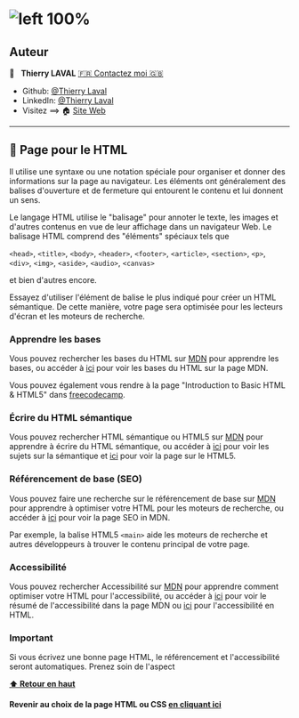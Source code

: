 # ![left 100%](https://raw.githubusercontent.com/thierry-laval/archives/master/images/logo-portfolio.png "Un bien beau logo !")

## Auteur

👤 &nbsp; **Thierry LAVAL** [🇫🇷 Contactez moi 🇬🇧](<contact@thierrylaval.dev>)

* Github: [@Thierry Laval](https://github.com/thierry-laval)
* LinkedIn: [@Thierry Laval](https://www.linkedin.com/in/thierry-laval)
* Visitez ==> 🏠 [Site Web](https://thierrylaval.dev)

***

## 📎 Page pour le HTML

Il utilise une syntaxe ou une notation spéciale pour organiser et donner des informations sur la page au navigateur. Les éléments ont généralement des balises d'ouverture et de fermeture qui entourent le contenu et lui donnent un sens.

Le langage HTML utilise le "balisage" pour annoter le texte, les images et d'autres contenus en vue de leur affichage dans un navigateur Web. Le balisage HTML comprend des "éléments" spéciaux tels que

`<head>`, `<title>`, `<body>`, `<header>`, `<footer>`, `<article>`, `<section>`, `<p>`, `<div>`, `<img>`, `<aside>`, `<audio>`, `<canvas>` 

et bien d'autres encore.

Essayez d'utiliser l'élément de balise le plus indiqué pour créer un HTML sémantique. De cette manière, votre page sera optimisée pour les lecteurs d'écran et les moteurs de recherche.

### Apprendre les bases

Vous pouvez rechercher les bases du HTML sur [MDN](https://developer.mozilla.org/fr/) pour apprendre les bases, ou accéder à [ici](https://developer.mozilla.org/fr/docs/Learn/Getting_started_with_the_web/HTML_basics) pour voir les bases du HTML sur la page MDN.

Vous pouvez également vous rendre à la page "Introduction to Basic HTML & HTML5" dans [freecodecamp](https://learn.freecodecamp.org/responsive-web-design/basic-html-and-html5).

### Écrire du HTML sémantique

Vous pouvez rechercher HTML sémantique ou HTML5 sur [MDN](https://developer.mozilla.org/fr/) pour apprendre à écrire du HTML sémantique, ou accéder à [ici](https://developer.mozilla.org/fr/docs/Glossary/Semantics) pour voir les sujets sur la sémantique et [ici](https://developer.mozilla.org/fr/docs/Web/Guide/HTML/HTML5) pour voir la page sur le HTML5.

### Référencement de base (SEO)

Vous pouvez faire une recherche sur le référencement de base sur [MDN](https://developer.mozilla.org/fr/) pour apprendre à optimiser votre HTML pour les moteurs de recherche, ou accéder à [ici](https://developer.mozilla.org/fr/docs/Glossary/SEO) pour voir la page SEO in MDN.

Par exemple, la balise HTML5 `<main>` aide les moteurs de recherche et autres développeurs à trouver le contenu principal de votre page.

### Accessibilité

Vous pouvez rechercher Accessibilité sur [MDN](https://developer.mozilla.org/fr/) pour apprendre comment optimiser votre HTML pour l'accessibilité, ou accéder à [ici](https://developer.mozilla.org/fr/docs/Learn/Accessibility) pour voir le résumé de l'accessibilité dans la page MDN ou [ici](https://developer.mozilla.org/fr/docs/Learn/Accessibility/HTML) pour l'accessibilité en HTML.

### Important

Si vous écrivez une bonne page HTML, le référencement et l'accessibilité seront automatiques. Prenez soin de l'aspect

**[⬆ Retour en haut](#auteur)**

#### Revenir au choix de la page HTML ou CSS [en cliquant ici](summary.md)
